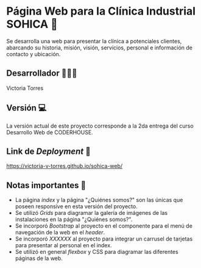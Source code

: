# Página Web para la Clínica Industrial SOHICA 💊
Se desarrolla una web para presentar la clínica a potenciales clientes, abarcando su historia, misión, visión, servicios, personal e información de contacto y ubicación.

## Desarrollador 👩🏻‍💻
Victoria Torres

## Versión 💻
La versión actual de este proyecto corresponde a la 2da entrega del curso Desarrollo Web de CODERHOUSE.

## Link de _Deployment_ 🔗
https://victoria-v-torres.github.io/sohica-web/

## Notas importantes 📝
- La página _index_ y la página "¿Quiénes somos?" son las únicas que poseen responsive en esta versión del proyecto.
- Se utilizó _Grids_ para diagramar la galería de imágenes de las instalaciones en la página "¿Quiénes somos?".
- Se incorporó _Bootstrap_ al proyecto en el componente para el menú de navegación de la web en el _header_.
- Se incorporó _XXXXXX_ al proyecto para integrar un carrusel de tarjetas para presentar al personal en el index.
- Se utilizó en general _flexbox_ y CSS para diagramar las diferentes páginas de la web.